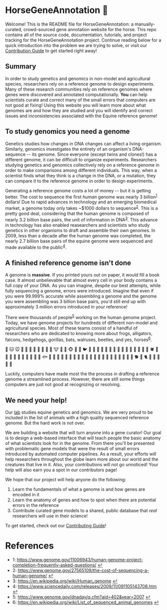 # HorseGeneAnnotation  🐴
Welcome! This is the README file for HorseGeneAnnotation: a manually-curated,
crowd-sourced gene annotation website for the horse. This repo contains all of
the source code, documentation, tutorials, and project tracking for the
HorseGeneAnnotation project. Continue reading below for a quick introduction into
the problem we are trying to solve, or visit our [Contribution Guide](CONTRIBUTING.md) 
to get started right away!

## Summary
In order to study genetics and genomics in non-model and agricultural species, 
researchers rely on a reference genome to design experiments. Many of these 
research communities rely on reference genomes where genes were discovered and 
annotated computationally. **You** can help scientists curate and correct many of
the small errors that computers are not good at fixing! Using this website you 
will learn more about what genomes are and how they are studied and you will
identify and correct issues and inconsistencies associated with the Equine 
reference genome!

## To study genomics you need a genome 
Genetics studies how changes in DNA changes can affect a living organism.
Similarly, genomics investigates the entirety of an organism's DNA-sequence --
its genome. Since everyone (except twins and clones!) has a different genome,
it can be difficult to organize experiments. Researchers studying genetics and
genomics collectively rely on a reference genome in order to make comparisons 
among different individuals. This way, when a scientist finds what they think 
is a change in the DNA, or a mutation, they can compare it to the reference 
genome in order to design experiments. 

Generating a reference genome costs a lot of money -- but it is getting better.
The cost to sequence the first *human* genome was nearly 3
billion<sup id='t1'>[1](#f1)</sup> dollars! Due to rapid advances in technology and
an emerging biomedical market, a genome today only takes ~$1000 dollars to
sequence<sup id='t2'>[2](#f2)</sup>. This is a pretty good deal, considering that the
human genome is composed of nearly 3.2 billion base pairs, the unit of
information in DNA<sup id='t3'>[3](#f3)</sup>. This advance in technology has also
enabled reasearchers and scientists who study genetics in other organisms
to draft and assemble their own genomes. In 2009, less than a decade after the
human genome was completed, the nearly 2.7 billion base pairs of the equine
genome were sequenced and made available to the public<sup id='t4'>[4](#f4)</sup>.

## A finished reference genome isn't done
A genome is **massive**. If you printed yours out on paper, it would fill a
book case. It almost unbelievable that almost every cell in your body contains
a full copy of your DNA. As you can imagine, despite our best attempts,
while fully sequencing a genome, errors were introduced. Imagine that even if
you were 99.999% accurate while assembling a genome and the genome you
were assembling was 3 billion base pairs, you'd still end up with approximately
3 million errors introduced in your reference!

There were thousands of people<sup id='t5'>[5](#f5)</sup> working on the human genome
project. Today, we have genome projects for hundreds of different non-model and
agricultural species. Most of these teams consist of a handful of researchers
who are dedicated to knowing more about frogs, alligators, falcons, hedgehogs,
gorillas, bats, walruses, beetles, and yes, horses<sup id='t6'>[6](#f6)</sup>.  

🐶 🐱 🐭 🐹 🐰 🦊 🐻 🐼 🐨 🐯 🦁 🐮 🐷 🐸 🐵 🐔 🐧 🐦 🐤 🦆 🦅 🦉 🦇 🐺 🐗 🐴 🐝 🐛 🦋 🐌 🐚 🐞 🐜 🕷 🦂 🐢 🐍 
🦎 🐙 🦑 🦐 🦀 🐡 🐠 🐟 🐳 🦈 🐊 🐅 🐆 🦓 🦍 🐘 🦏 🐪 🐫 🦒 🐃 🐂 🐄 🐎 🐖 🐏 🐑 🐐 🦌 🐕 🐩 🐈 🐓 🦃 🐇 🐁 🐀  

Luckily, computers have made most the the process in drafting a reference genome a
streamlined process. However, there are still some things computers are just
not good at recognizing or resolving.

## We need your help!
Our [lab](https://www.equine.umn.edu/research/equine-genetics-and-genomics-laboratory) 
studies equine genetics and genomics. We are very proud to be included in the list
of animals with a high quality sequenced reference genome. But the hard work is not over.

We are building a website that will turn anyone into a gene curator! Our goal
is to design a web-based interface that will teach people the basic anatomy of
what scientists look for in the genome. From there you'll be presented with
problematic gene models that were the result of small errors introduced by
automated computer pipelines. As a result, your efforts will help researchers
throughout the globe learn more about our world and the creatures that 
live in it. Also, your contributions will not go unnoticed! Your help will 
also earn you a spot in our contributors page!

We hope that our project will help anyone do the following:
1. Learn the fundamentals of what a genome is and how genes are encoded in it
2. Learn the anatomy of genes and how to spot when there are potential errors in the reference
3. Contribute curated gene models to a shared, public database that *real* researchers
will use in their science!

To get started, check out our [Contributing Guide](CONTRIBUTING.md)!

# References
- <a name='f1'>1</a>: https://www.genome.gov/11006943/human-genome-project-completion-frequently-asked-questions/ [↩](#t1)
- <a name='f2'>2</a>: https://www.genome.gov/27565109/the-cost-of-sequencing-a-human-genome/ [↩](#t2)
- <a name='f3'>3</a>: https://en.wikipedia.org/wiki/Human_genome [↩](#t3)
- <a name='f4'>4</a>: https://www.sciencedaily.com/releases/2009/11/091105143708.htm [↩](#f4)
- <a name='f5'>5</a>: https://www.genome.gov/dnaday/q.cfm?aid=402&year=2007 [↩](#f5)
- <a name='f6'>6</a>: https://en.wikipedia.org/wiki/List_of_sequenced_animal_genomes [↩](#f6)
